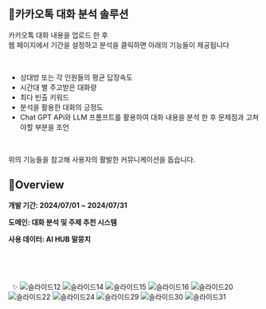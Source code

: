 ## 🧩카카오톡 대화 분석 솔루션
카카오톡 대화 내용을 업로드 한 후<br> 
웹 페이지에서 기간을 설정하고 분석을 클릭하면 아래의 기능들이 제공됩니다
&nbsp;

&nbsp;

- 상대방 또는 각 인원들의 평균 답장속도
- 시간대 별 주고받은 대화량
- 최다 빈출 키워드 
- 분석을 활용한 대화의 긍정도
- Chat GPT APi와 LLM 프롬프트를 활용하여 대화 내용을 분석 한 후 문제점과 고쳐야할 부분을 조언
&nbsp;

&nbsp;

위의 기능들을 참고해 사용자의 활발한 커뮤니케이션을 돕습니다.
&nbsp;


## 📢Overview

**개발 기간: 2024/07/01 ~ 2024/07/31**  

**도메인: 대화 분석 및 주제 추천 시스템**  

**사용 데이터: AI HUB 말뭉치**
&nbsp;

&nbsp;

&nbsp;

&nbsp;
✨
![슬라이드12](https://github.com/user-attachments/assets/bf0916f4-8a37-4c9d-a66e-1a8e3f84ec47)
![슬라이드14](https://github.com/user-attachments/assets/d3e92cef-2057-433b-9843-722521c25fb7)
![슬라이드15](https://github.com/user-attachments/assets/b9824c87-fc9f-440a-98d8-9fe7edd6e738)
![슬라이드16](https://github.com/user-attachments/assets/0e6aa520-9ff0-46ba-861b-9c2ffedd91d5)
![슬라이드20](https://github.com/user-attachments/assets/8da23d9c-5ece-4335-814b-c9e42fd25c37)
![슬라이드22](https://github.com/user-attachments/assets/5778cf25-0cf2-4c48-9c45-a38973d64818)
![슬라이드24](https://github.com/user-attachments/assets/eed3a9a4-89eb-411a-b2a9-a108bb96cd78)
![슬라이드29](https://github.com/user-attachments/assets/718af208-6f87-4889-bb14-f9b5f38f1963)
![슬라이드30](https://github.com/user-attachments/assets/cf631f51-5ce4-4c04-bb1a-e72e6f8cd131)
![슬라이드31](https://github.com/user-attachments/assets/4d8e36e8-b59d-4e49-94ba-c224da53c786)
